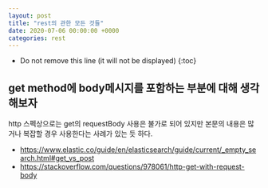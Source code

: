 ```yaml
---
layout: post
title: "rest의 관한 모든 것들"
date: 2020-07-06 00:00:00 +0000
categories: rest
---
```


* Do not remove this line (it will not be displayed) 
{:toc}

## get method에 body메시지를 포함하는 부분에 대해 생각 해보자
http 스펙상으로는 get의 requestBody 사용은 불가로 되어 있지만
본문의 내용은 많거나 복잡할 경우 사용한다는 사례가 있는 듯 하다.
- https://www.elastic.co/guide/en/elasticsearch/guide/current/_empty_search.html#get_vs_post
- https://stackoverflow.com/questions/978061/http-get-with-request-body

[jekyll-docs]: http://jekyllrb.com/docs/home
[jekyll-gh]:   https://github.com/jekyll/jekyll
[jekyll-talk]: https://talk.jekyllrb.com/
